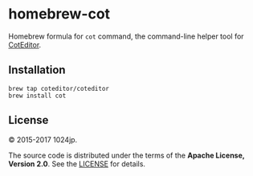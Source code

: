 
homebrew-cot
=============================

Homebrew formula for `cot` command, the command-line helper tool for [CotEditor](http://coteditor.com).



Installation
-----------------------------

```
brew tap coteditor/coteditor
brew install cot
```


License
-----------------------------

© 2015-2017 1024jp.

The source code is distributed under the terms of the __Apache License, Version 2.0__. See the [LICENSE](LICENSE) for details.
